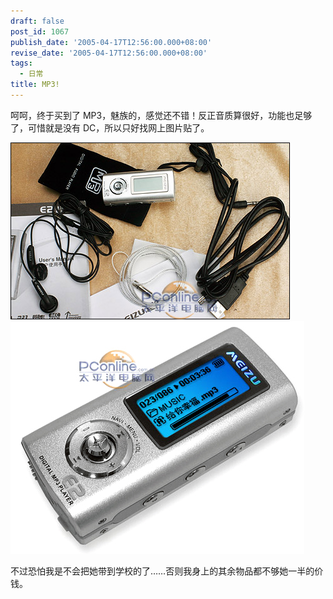 ```yaml
---
draft: false
post_id: 1067
publish_date: '2005-04-17T12:56:00.000+08:00'
revise_date: '2005-04-17T12:56:00.000+08:00'
tags:
  - 日常
title: MP3!
---
```


呵呵，终于买到了 MP3，魅族的，感觉还不错！反正音质算很好，功能也足够了，可惜就是没有 DC，所以只好找网上图片贴了。

![](1015meizue219.jpg)
![](mp3_meizu_e2_1l.jpg)

不过恐怕我是不会把她带到学校的了……否则我身上的其余物品都不够她一半的价钱。
